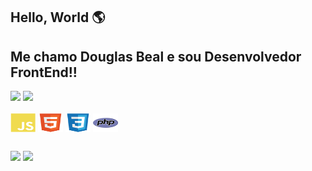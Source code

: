 ## Hello, World 🌎
## Me chamo Douglas Beal e sou Desenvolvedor FrontEnd!!

<div>
  <img width = "48%" src = "https://github-readme-stats.vercel.app/api?username=douglasbeall&show_icons=true&theme=dracula">
  <img width = 43% src = "https://github-readme-stats.vercel.app/api/top-langs/?username=douglasbeall&layout=compact&theme=dracula">
</div>


<div style="display: inline_block"><br>
  <img align="center" alt="Douglas-Js" height="30" width="40" src="https://raw.githubusercontent.com/devicons/devicon/master/icons/javascript/javascript-plain.svg">
  <img align="center" alt="Douglas-HTML" height="30" width="40" src="https://raw.githubusercontent.com/devicons/devicon/master/icons/html5/html5-original.svg">
  <img align="center" alt="Douglas-CSS" height="30" width="40" src="https://raw.githubusercontent.com/devicons/devicon/master/icons/css3/css3-original.svg">
  <img align="center" alt="Douglas-PHP" height="30" width="40" src="https://raw.githubusercontent.com/devicons/devicon/master/icons/php/php-original.svg">
</div>

##

<div>
  <a href="https://instagram.com/douglasbeal_" target="_blank"><img src="https://img.shields.io/badge/-Instagram-%23E4405F?style=for-the-badge&logo=instagram&logoColor=white" target="_blank"></a>
  <a href="https://www.linkedin.com/in/douglasbeal/" target="_blank"><img src="https://img.shields.io/badge/-LinkedIn-%230077B5?style=for-the-badge&logo=linkedin&logoColor=white"> </a>
</div>
